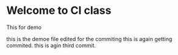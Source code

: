 # Welcome to CI class

This for demo

this is the demoe file edited for the commiting
this is again getting commited.
this is agin third commit.
